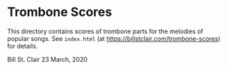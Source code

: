 # Trombone Scores

This directory contains scores of trombone parts for the melodies of popular songs. See `index.html` (at https://billstclair.com/trombone-scores) for details.

Bill St. Clair
23 March, 2020


